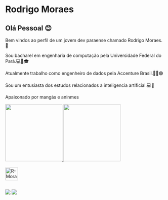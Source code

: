 # Rodrigo Moraes


## Olá Pessoal :blush:
Bem vindos ao perfil de um jovem dev paraense chamado Rodrigo Moraes.:hugs:

Sou bacharel em engenharia de computação pela Universidade Federal do Pará.:computer::red_circle::mortar_board:

Atualmente trabalho como engenheiro de dados pela Accenture Brasil.:technologist::purple_circle:

Sou um entusiasta dos estudos relacionados a inteligencia artificial.:computer::muscle:

Apaixonado por mangás e aninmes

<div>
  <a href='https://github.com/R-Moraes'>
  <img height="180em" src="https://github-readme-stats.vercel.app/api?username=R-Moraes&show_icons=true&theme=dracula&include_all_commits=true&count_private=true"/>
  <img height="180em" src="https://github-readme-stats.vercel.app/api/top-langs/?username=R-Moraes&layout=compact&langs_count=16&theme=dracula"/>
</div>

<div style="display: inline_block"><br>
  <img align="center" alt="R-Moraes-Python" height="40" width="40" src="https://raw.githubusercontent.com/jmnote/z-icons/master/svg/python.svg"/>
</div>

##  

<div>
  <a href="mailto:igo.moraes07@gmail.com"><img src="https://img.shields.io/badge/Gmail-D14836?style=for-the-badge&logo=gmail&logoColor=white" target="_blank"/></a>
  <a href="https://www.linkedin.com/in/rodrigo-moraes-041455198/"><img src="https://img.shields.io/badge/LinkedIn-0077B5?style=for-the-badge&logo=linkedin&logoColor=white" target="_blank"/></a>
</div>

